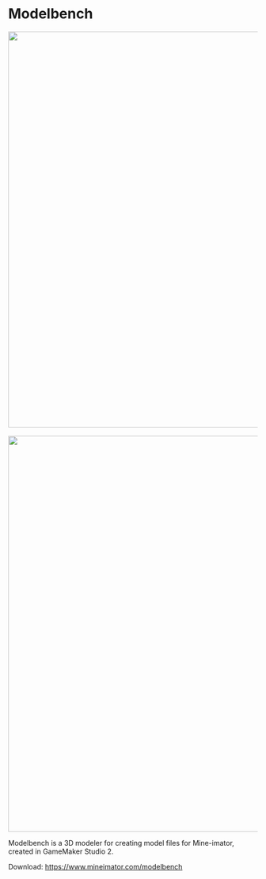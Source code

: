 # Modelbench

<p align="center">
  <img src="https://i.imgur.com/MPop9YD.png" width=800/>
  <br/>
  <br/>
  <img src="https://i.imgur.com/0osEmHQ.png" width=800/>
</p>

Modelbench is a 3D modeler for creating model files for Mine-imator, created in GameMaker Studio 2.

Download: https://www.mineimator.com/modelbench
